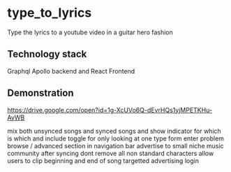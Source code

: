 # type_to_lyrics
Type the lyrics to a youtube video in a guitar hero fashion

## Technology stack
Graphql Apollo backend and React Frontend

## Demonstration
https://drive.google.com/open?id=1g-XcUVo6Q-dEvrHQs1yjMPETKHu-AyWB


mix both unsynced songs and synced songs and show indicator for which is which and include toggle for only looking at one type
form enter problem
browse / advanced section in navigation bar
advertise to small niche music community after syncing
dont remove all non standard characters
allow users to clip beginning and end of song
targetted advertising
login

